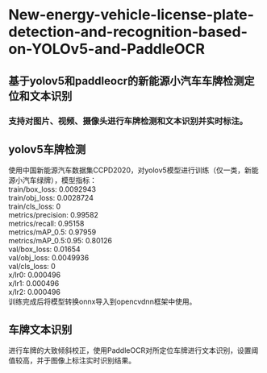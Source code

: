 # New-energy-vehicle-license-plate-detection-and-recognition-based-on-YOLOv5-and-PaddleOCR
## 基于yolov5和paddleocr的新能源小汽车车牌检测定位和文本识别

### 支持对图片、视频、摄像头进行车牌检测和文本识别并实时标注。<br/>

## yolov5车牌检测
使用中国新能源汽车数据集CCPD2020，对yolov5模型进行训练（仅一类，新能源小汽车绿牌），模型指标：<br/>
train/box_loss: 0.0092943<br/>
train/obj_loss: 0.0028724<br/>
train/cls_loss: 0<br/>
metrics/precision: 0.99582<br/>
metrics/recall: 0.95158<br/>
metrics/mAP_0.5: 0.97959<br/>
metrics/mAP_0.5:0.95: 0.80126<br/>
val/box_loss: 0.01654<br/>
val/obj_loss: 0.0049936<br/>
val/cls_loss: 0<br/>
x/lr0: 0.000496<br/>
x/lr1: 0.000496<br/>
x/lr2: 0.000496<br/>
训练完成后将模型转换onnx导入到opencvdnn框架中使用。<br/>

## 车牌文本识别
进行车牌的大致倾斜校正，使用PaddleOCR对所定位车牌进行文本识别，设置阈值较高，并于图像上标注实时识别结果。


